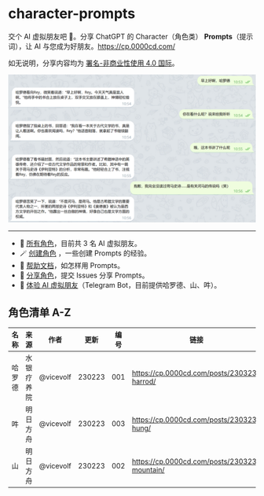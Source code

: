 # character-prompts
交个 AI 虚拟朋友吧 👥。分享 ChatGPT 的 Character（角色类） **Prompts**（提示词），让 AI 与您成为好朋友。https://cp.0000cd.com/

如无说明，分享内容均为 [署名-非商业性使用 4.0 国际](https://creativecommons.org/licenses/by-nc/4.0/deed.zh)。

![example](/img/example.png)

---

- 🔮 [所有角色](https://cp.0000cd.com/posts/)，目前共 3 名 AI 虚拟朋友。
- 🪄 [创建角色](https://cp.0000cd.com/docs/prompts/) ，一些创建 Prompts 的经验。
- 📔 [帮助文档](https://cp.0000cd.com/docs/wiki/)，如怎样用 Prompts。
- 💖 [分享角色](https://github.com/0000cd/character-prompts/issues/new/choose)，提交 Issues 分享 Prompts。
- 🤖 [体验 AI 虚拟朋友](https://t.me/+-yL_2pY20rRjMzI1)（Telegram Bot，目前提供哈罗德、山、吽）。

## 角色清单 A-Z

|名称|来源|作者|更新|编号|链接|
|---|---|---|---|---|---|
|哈罗德|水银疗养院|@vicevolf|230223|001|https://cp.0000cd.com/posts/230323-harrod/|
|吽|明日方舟|@vicevolf|230223|003|https://cp.0000cd.com/posts/230323-hung/|
|山|明日方舟|@vicevolf|230223|002|https://cp.0000cd.com/posts/230323-mountain/|